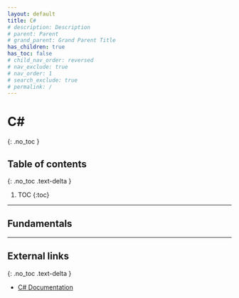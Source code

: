 ```yaml
---
layout: default
title: C#
# description: Description
# parent: Parent
# grand_parent: Grand Parent Title
has_children: true
has_toc: false
# child_nav_order: reversed
# nav_exclude: true
# nav_order: 1
# search_exclude: true
# permalink: /
---
```


# C#
{: .no_toc }

## Table of contents
{: .no_toc .text-delta }

1. TOC
{:toc}

---

## Fundamentals

---

## External links
{: .no_toc .text-delta }

- [C# Documentation](https://learn.microsoft.com/en-us/dotnet/csharp/)
